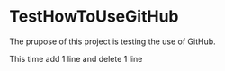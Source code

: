 # TestHowToUseGitHub
The prupose of this project is testing the use of GitHub.

This time add 1 line and delete 1 line
